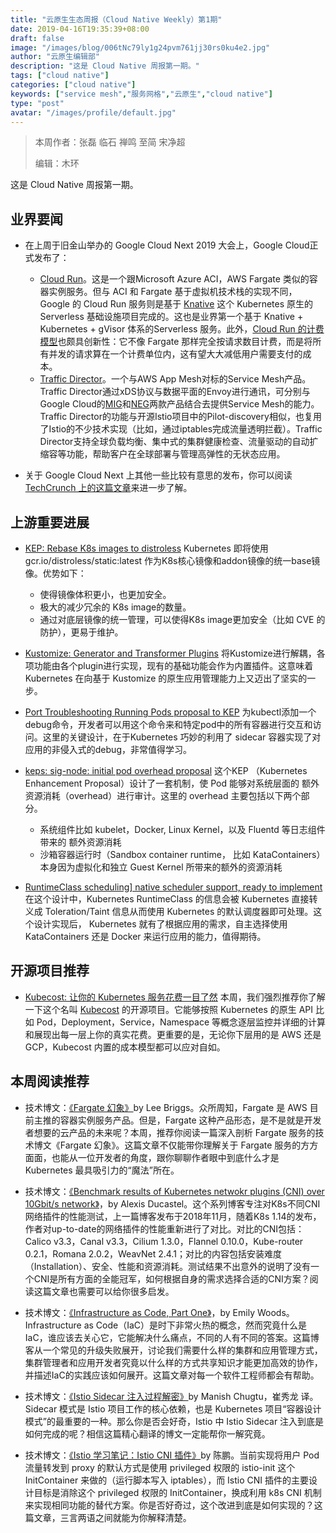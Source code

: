 ```yaml
---
title: "云原生生态周报（Cloud Native Weekly）第1期"
date: 2019-04-16T19:35:39+08:00
draft: false
image: "/images/blog/006tNc79ly1g24pvm761jj30rs0ku4e2.jpg"
author: "云原生编辑部"
description: "这是 Cloud Native 周报第一期。"
tags: ["cloud native"]
categories: ["cloud native"]
keywords: ["service mesh","服务网格","云原生","cloud native"]
type: "post"
avatar: "/images/profile/default.jpg"
---
```

> 本周作者：张磊 临石 禅鸣 至简 宋净超
>
> 编辑：木环

这是 Cloud Native 周报第一期。

## 业界要闻

- 在上周于旧金山举办的 Google Cloud Next 2019 大会上，Google Cloud正式发布了：
   - [Cloud Run](https://cloud.google.com/run/)。这是一个跟Microsoft Azure ACI，AWS Fargate 类似的容器实例服务。但与 ACI 和 Fargate 基于虚拟机技术栈的实现不同，Google 的 Cloud Run 服务则是基于 [Knative](https://github.com/knative/) 这个 Kubernetes 原生的 Serverless 基础设施项目完成的。这也是业界第一个基于 Knative + Kubernetes + gVisor 体系的Serverless 服务。此外，[Cloud Run 的计费模型](https://cloud.google.com/run/pricing)也颇具创新性：它不像 Fargate 那样完全按请求数目计费，而是将所有并发的请求算在一个计费单位内，这有望大大减低用户需要支付的成本。
   -  [Traffic Director](https://cloud.google.com/traffic-director/)。一个与AWS App Mesh对标的Service Mesh产品。Traffic Director通过xDS协议与数据平面的Envoy进行通讯，可分别与Google Cloud的[MIG](https://cloud.google.com/compute/docs/instance-groups/)和[NEG](https://cloud.google.com/load-balancing/docs/negs/)两款产品结合去提供Service Mesh的能力。Traffic Director的功能与开源Istio项目中的Pilot-discovery相似，也复用了Istio的不少技术实现（比如，通过iptables完成流量透明拦截）。Traffic Director支持全球负载均衡、集中式的集群健康检查、流量驱动的自动扩缩容等功能，帮助客户在全球部署与管理高弹性的无状态应用。

- 关于 Google Cloud Next 上其他一些比较有意思的发布，你可以阅读 [TechCrunch 上的这篇文章](https://techcrunch.com/2019/04/10/the-6-most-important-announcements-from-google-cloud-next-2019/)来进一步了解。

## 上游重要进展

- [KEP: Rebase K8s images to distroless](https://github.com/kubernetes/enhancements/pull/900)  Kubernetes 即将使用 gcr.io/distroless/static:latest 作为K8s核心镜像和addon镜像的统一base镜像。优势如下：
   - 使得镜像体积更小，也更加安全。
   - 极大的减少冗余的 K8s image的数量。
   - 通过对底层镜像的统一管理，可以使得K8s image更加安全（比如 CVE 的防护），更易于维护。

- [Kustomize: Generator and Transformer Plugins](https://github.com/kubernetes/enhancements/pull/906/files) 将Kustomize进行解耦，各项功能由各个plugin进行实现，现有的基础功能会作为内置插件。这意味着 Kubernetes 在向基于 Kustomize 的原生应用管理能力上又迈出了坚实的一步。

- [Port Troubleshooting Running Pods proposal to KEP](https://github.com/kubernetes/enhancements/pull/830/files) 为kubectl添加一个debug命令，开发者可以用这个命令来和特定pod中的所有容器进行交互和访问。这里的关键设计，在于Kubernetes 巧妙的利用了 sidecar 容器实现了对应用的非侵入式的debug，非常值得学习。

- [keps: sig-node: initial pod overhead proposal](https://github.com/kubernetes/enhancements/pull/887/files) 这个KEP （Kubernetes Enhancement Proposal）设计了一套机制，使 Pod 能够对系统层面的 额外资源消耗（overhead）进行审计。这里的 overhead 主要包括以下两个部分。
  - 系统组件比如 kubelet，Docker, Linux Kernel，以及 Fluentd 等日志组件带来的 额外资源消耗
  - 沙箱容器运行时（Sandbox container runtime， 比如 KataContainers） 本身因为虚拟化和独立 Guest Kernel 所带来的额外的资源消耗

- [RuntimeClass scheduling\] native scheduler support, ready to implement](https://github.com/kubernetes/enhancements/pull/909/files) 在这个设计中，Kubernetes RuntimeClass 的信息会被 Kubernetes 直接转义成 Toleration/Taint 信息从而使用 Kubernetes 的默认调度器即可处理。这个设计实现后， Kubernetes 就有了根据应用的需求，自主选择使用KataContainers 还是 Docker 来运行应用的能力，值得期待。

## 开源项目推荐

- [Kubecost: 让你的 Kubernetes 服务花费一目了然](https://medium.com/kubecost/introducing-kubecost-a-better-approach-to-kubernetes-cost-monitoring-b5450c3ae940) 本周，我们强烈推荐你了解一下这个名叫 [Kubecost](https://github.com/kubecost) 的开源项目。它能够按照 Kubernetes 的原生 API 比如 Pod，Deployment，Service，Namespace 等概念逐层监控并详细的计算和展现出每一层上你的真实花费。更重要的是，无论你下层用的是 AWS 还是 GCP，Kubecost 内置的成本模型都可以应对自如。

## 本周阅读推荐

- 技术博文：[《Fargate 幻象》](https://leebriggs.co.uk/blog/2019/04/13/the-fargate-illusion.html)by Lee Briggs。众所周知，Fargate 是 AWS 目前主推的容器实例服务产品。但是，Fargate 这种产品形态，是不是就是开发者想要的云产品的未来呢？本周，推荐你阅读一篇深入剖析 Fargate 服务的技术博文《Fargate 幻象》。这篇文章不仅能带你理解关于 Fargate 服务的方方面面，也能从一位开发者的角度，跟你聊聊作者眼中到底什么才是 Kubernetes 最具吸引力的“魔法”所在。

- 技术博文：[《Benchmark results of Kubernetes netwokr plugins (CNI) over 10Gbit/s network》](https://itnext.io/benchmark-results-of-kubernetes-network-plugins-cni-over-10gbit-s-network-updated-april-2019-4a9886efe9c4)，by Alexis Ducastel。这个系列博客专注对K8s不同CNI网络插件的性能测试，上一篇博客发布于2018年11月，随着K8s 1.14的发布，作者对up-to-date的网络插件的性能重新进行了对比。对比的CNI包括：Calico v3.3，Canal v3.3，Cilium 1.3.0，Flannel 0.10.0，Kube-router 0.2.1，Romana 2.0.2，WeavNet 2.4.1；对比的内容包括安装难度（Installation）、安全、性能和资源消耗。测试结果不出意外的说明了没有一个CNI是所有方面的全能冠军，如何根据自身的需求选择合适的CNI方案？阅读这篇文章也需要可以给你很多启发。

- 技术博文：[《Infrastructure as Code, Part One》](https://crate.io/a/infrastructure-as-code-part-one/)，by Emily Woods。Infrastructure as Code（IaC）是时下非常火热的概念，然而究竟什么是IaC，谁应该去关心它，它能解决什么痛点，不同的人有不同的答案。这篇博客从一个常见的升级失败展开，讨论我们需要什么样的集群和应用管理方式，集群管理者和应用开发者究竟以什么样的方式共享知识才能更加高效的协作，并描述IaC的实践应该如何展开。这篇文章对每一个软件工程师都会有帮助。

- 技术博文：[《Istio Sidecar 注入过程解密》](http://www.servicemesher.com/blog/data-plane-setup/)by Manish Chugtu，崔秀龙 译。Sidecar 模式是 Istio 项目工作的核心依赖，也是 Kubernetes 项目“容器设计模式”的最重要的一种。那么你是否会好奇，Istio 中 Istio Sidecar 注入到底是如何完成的呢？相信这篇精心翻译的博文一定能帮你一解究竟。

- 技术博文：[《Istio 学习笔记：Istio CNI 插件》](http://www.servicemesher.com/blog/istio-cni-note/)by 陈鹏。当前实现将用户 Pod 流量转发到 proxy 的默认方式是使用 privileged 权限的 istio-init 这个 InitContainer 来做的（运行脚本写入 iptables），而 Istio CNI 插件的主要设计目标是消除这个 privileged 权限的 InitContainer，换成利用 k8s CNI 机制来实现相同功能的替代方案。你是否好奇过，这个改进到底是如何实现的？这篇文章，三言两语之间就能为你解释清楚。
